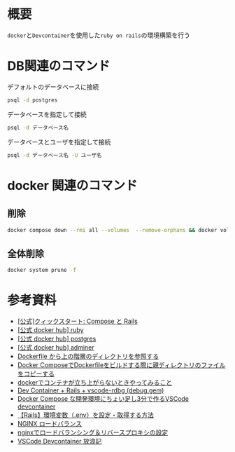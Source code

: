 # 概要
`docker`と`Devcontainer`を使用した`ruby on rails`の環境構築を行う

# DB関連のコマンド
デフォルトのデータベースに接続
```sh
psql -d postgres
```

データベースを指定して接続
```sh
psql -d データベース名
```

データベースとユーザを指定して接続
```sh
psql -d データベース名 -U ユーザ名
```

# docker 関連のコマンド
## 削除
```sh
docker compose down --rmi all --volumes  --remove-orphans && docker volume prune -f
```

## 全体削除
```sh
docker system prune -f
```

# 参考資料
- [[公式]クィックスタート: Compose と Rails](https://matsuand.github.io/docs.docker.jp.onthefly/samples/rails/)
- [[公式 docker hub] ruby](https://hub.docker.com/_/ruby)
- [[公式 docker hub] postgres](https://hub.docker.com/_/postgres)
- [[公式 docker hub] adminer](https://hub.docker.com/_/adminer/)
- [Dockerfile から上の階層のディレクトリを参照する](https://qiita.com/TKR/items/ac29ee783bc4684d0612)
- [Docker ComposeでDockerfileをビルドする際に親ディレクトリのファイルをコピーする](https://zukucode.com/2020/08/docker-compose-parent-directory.html)
- [dockerでコンテナが立ち上がらないときやってみること](https://qiita.com/mom0tomo/items/35dfacb628df1bd3651e)
- [Dev Container + Rails + vscode-rdbg (debug.gem)](https://zenn.dev/takeyuwebinc/articles/50793a2313824a)
- [Docker Compose な開発環境にちょい足し3分で作るVSCode devcontainer](https://zenn.dev/saboyutaka/articles/9cffc8d14c6684)
- [【Rails】環境変数（.env）を設定・取得する方法](https://labo.kon-ruri.co.jp/rails-dotenv/)
- [NGINX ロードバランス](http://mogile.web.fc2.com/nginx/admin-guide/load-balancer.html)
- [nginxでロードバランシング＆リバースプロキシの設定](https://qiita.com/mby/items/9ece46893b0967c2296d)
- [VSCode Devcontainer 放浪記](https://zenn.dev/streamwest1629/articles/vscode_wanderer-in-devcontainer)
